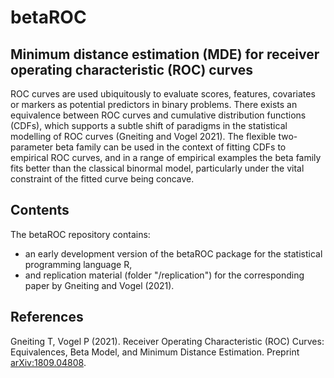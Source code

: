 # betaROC

## Minimum distance estimation (MDE) for receiver operating characteristic (ROC) curves

ROC curves are used ubiquitously to evaluate scores, features, covariates or
markers as potential predictors in binary problems. There exists an equivalence
between ROC curves and cumulative distribution functions (CDFs), which supports
a subtle shift of paradigms in the statistical modelling of ROC curves
(Gneiting and Vogel 2021). The flexible two-parameter beta family can be used
in the context of fitting CDFs to empirical ROC curves, and in a range
of empirical examples the beta family fits better than the classical binormal
model, particularly under the vital constraint of the fitted curve being concave.

## Contents

The betaROC repository contains:

- an early development version of the betaROC package for the statistical programming language R,
- and replication material (folder "/replication") for the corresponding paper by Gneiting and Vogel (2021).

## References

Gneiting T, Vogel P (2021). Receiver Operating Characteristic (ROC) Curves:
Equivalences, Beta Model, and Minimum Distance Estimation. Preprint
[arXiv:1809.04808](https://arxiv.org/abs/1809.04808).
